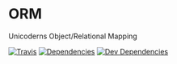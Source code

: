# ORM
Unicoderns Object/Relational Mapping

[![Travis](https://travis-ci.org/unicoderns/ORM.svg?branch=master)](https://travis-ci.org/unicoderns/ORM)
[![Dependencies](https://david-dm.org/unicoderns/ORM.svg)](https://david-dm.org/unicoderns/ORM/)
[![Dev Dependencies](https://david-dm.org/unicoderns/ORM/dev-status.svg)](https://david-dm.org/unicoderns/ORM/)
